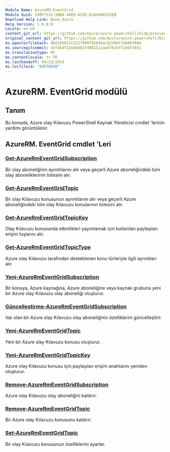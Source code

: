 ```yaml
---
Module Name: AzureRM.EventGrid
Module Guid: 53BF7132-5BB4-46EB-AC05-61A49A6CD5EB
Download Help Link: None_Azure
Help Version: 1.0.0.0
Locale: en-US
content_git_url: https://github.com/Azure/azure-powershell/blob/preview/src/ResourceManager/EventGrid/Commands.EventGrid/help/AzureRM.EventGrid.md
original_content_git_url: https://github.com/Azure/azure-powershell/blob/preview/src/ResourceManager/EventGrid/Commands.EventGrid/help/AzureRM.EventGrid.md
ms.openlocfilehash: d0d19b022c2217090f9289b4c62360f33b08f604
ms.sourcegitcommit: 43f4bdf2a59dd82fd881512aa9761bf72eb5703c
ms.translationtype: MT
ms.contentlocale: tr-TR
ms.lasthandoff: 04/23/2019
ms.locfileid: "93570930"
---
```

# AzureRM. EventGrid modülü
## Tanım
Bu konuda, Azure olay Kılavuzu PowerShell Kaynak Yöneticisi cmdlet 'lerinin yardımı görüntülenir.

## AzureRM. EventGrid cmdlet 'Leri
### [Get-AzureRmEventGridSubscription](Get-AzureRmEventGridSubscription.md)
Bir olay aboneliğinin ayrıntılarını alır veya geçerli Azure aboneliğindeki tüm olay aboneliklerinin listesini alır.

### [Get-AzureRmEventGridTopic](Get-AzureRmEventGridTopic.md)
Bir olay Kılavuzu konusunun ayrıntılarını alır veya geçerli Azure aboneliğindeki tüm olay Kılavuzu konularının listesini alır.

### [Get-AzureRmEventGridTopicKey](Get-AzureRmEventGridTopicKey.md)
Olay Kılavuzu konusunda etkinlikleri yayımlamak için kullanılan paylaşılan erişim tuşlarını alır.

### [Get-AzureRmEventGridTopicType](Get-AzureRmEventGridTopicType.md)
Azure olay Kılavuzu tarafından desteklenen konu türleriyle ilgili ayrıntıları alır.

### [Yeni-AzureRmEventGridSubscription](New-AzureRmEventGridSubscription.md)
Bir konuya, Azure kaynağına, Azure aboneliğine veya kaynak grubuna yeni bir Azure olay Kılavuzu olay aboneliği oluşturur.

### [Güncelleştirme-AzureRmEventGridSubscription](Update-AzureRmEventGridSubscription.md)
Var olan bir Azure olay Kılavuzu olay aboneliğinin özelliklerini güncelleştirir.

### [Yeni-AzureRmEventGridTopic](New-AzureRmEventGridTopic.md)
Yeni bir Azure olay Kılavuzu konusu oluşturur.

### [Yeni-AzureRmEventGridTopicKey](New-AzureRmEventGridTopicKey.md)
Azure olay Kılavuzu konusu için paylaşılan erişim anahtarını yeniden oluşturur.

### [Remove-AzureRmEventGridSubscription](Remove-AzureRmEventGridSubscription.md)
Azure olay Kılavuzu olay aboneliğini kaldırır.

### [Remove-AzureRmEventGridTopic](Remove-AzureRmEventGridTopic.md)
Bir Azure olay Kılavuzu konusunu kaldırır.

### [Set-AzureRmEventGridTopic](Set-AzureRmEventGridTopic.md)
Bir olay Kılavuzu konusunun özelliklerini ayarlar.
